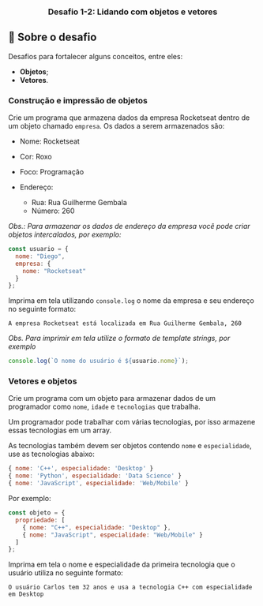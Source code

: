 
<h3 align="center">
  Desafio 1-2: Lidando com objetos e vetores
</h3>

## :rocket: Sobre o desafio

Desafios para fortalecer alguns conceitos, entre eles:

- **Objetos**;
- **Vetores**.

### Construção e impressão de objetos

Crie um programa que armazena dados da empresa Rocketseat dentro de um objeto chamado `empresa`. Os dados a serem armazenados são:

- Nome: Rocketseat
- Cor: Roxo
- Foco: Programação
- Endereço:

  - Rua: Rua Guilherme Gembala
  - Número: 260

_Obs.: Para armazenar os dados de endereço da empresa você pode criar objetos intercalados, por exemplo:_

```js
const usuario = {
  nome: "Diego",
  empresa: {
    nome: "Rocketseat"
  }
};
```

Imprima em tela utilizando `console.log` o nome da empresa e seu endereço no seguinte formato:

```
A empresa Rocketseat está localizada em Rua Guilherme Gembala, 260
```

_Obs. Para imprimir em tela utilize o formato de template strings, por exemplo_

```js
console.log(`O nome do usuário é ${usuario.nome}`);
```

### Vetores e objetos

Crie um programa com um objeto para armazenar dados de um programador como `nome`, `idade` e `tecnologias` que trabalha.

Um programador pode trabalhar com várias tecnologias, por isso armazene essas tecnologias em um array.

As tecnologias também devem ser objetos contendo `nome` e `especialidade`, use as tecnologias abaixo:

```js
{ nome: 'C++', especialidade: 'Desktop' }
{ nome: 'Python', especialidade: 'Data Science' }
{ nome: 'JavaScript', especialidade: 'Web/Mobile' }
```

Por exemplo:

```js
const objeto = {
  propriedade: [
    { nome: "C++", especialidade: "Desktop" },
    { nome: "JavaScript", especialidade: "Web/Mobile" }
  ]
};
```

Imprima em tela o nome e especialidade da primeira tecnologia que o usuário utiliza no seguinte formato:

```
O usuário Carlos tem 32 anos e usa a tecnologia C++ com especialidade em Desktop
```

